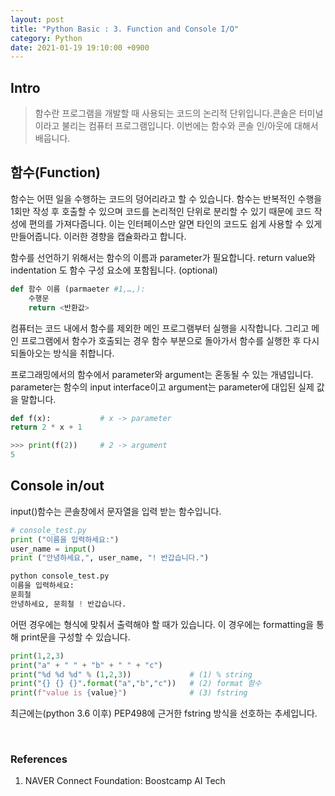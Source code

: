 ```yaml
---
layout: post
title: "Python Basic : 3. Function and Console I/O"
category: Python
date: 2021-01-19 19:10:00 +0900
---
```

## Intro
>함수란 프로그램을 개발할 때 사용되는 코드의 논리적 단위입니다.콘솔은 터미널이라고 불리는 컴퓨터 프로그램입니다. 이번에는 함수와 콘솔 인/아웃에 대해서 배웁니다.

## 함수(Function)
함수는 어떤 일을 수행하는 코드의 덩어리라고 할 수 있습니다. 함수는 반복적인 수행을 1회만 작성 후 호출할 수 있으며 코드를 논리적인 단위로 분리할 수 있기 때문에 코드 작성에 편의를 가져다줍니다. 이는 인터페이스만 알면 타인의 코드도 쉽게 사용할 수 있게 만들어줍니다. 이러한 경향을 캡슐화라고 합니다.

함수를 선언하기 위해서는 함수의 이름과 parameter가 필요합니다. return value와 indentation 도 함수 구성 요소에 포함됩니다. (optional)
```python
def 함수 이름 (parmaeter #1,…,):
    수행문
    return <반환값>
```

컴퓨터는 코드 내에서 함수를 제외한 메인 프로그램부터 실행을 시작합니다. 그리고 메인 프로그램에서 함수가 호출되는 경우 함수 부분으로 돌아가서 함수를 실행한 후 다시 되돌아오는 방식을 취합니다.

프로그래밍에서의 함수에서 parameter와 argument는 혼동될 수 있는 개념입니다. parameter는 함수의 input interface이고 argument는 parameter에 대입된 실제 값을 말합니다.
```python
def f(x):           # x -> parameter
return 2 * x + 1
```

```python
>>> print(f(2))     # 2 -> argument
5
```

## Console in/out
input()함수는 콘솔창에서 문자열을 입력 받는 함수입니다.
```python
# console_test.py
print ("이름을 입력하세요:")
user_name = input()
print ("안녕하세요,", user_name, "! 반갑습니다.")
```
```python
python console_test.py
이름을 입력하세요:
문희철
안녕하세요, 문희철 ! 반갑습니다.
```

어떤 경우에는 형식에 맞춰서 출력해야 할 때가 있습니다. 이 경우에는 formatting을 통해 print문을 구성할 수 있습니다.
```python
print(1,2,3)
print("a" + " " + "b" + " " + "c")
print("%d %d %d" % (1,2,3))             # (1) % string
print("{} {} {}".format("a","b","c"))   # (2) format 함수
print(f"value is {value}")              # (3) fstring
```

최근에는(python 3.6 이후) PEP498에 근거한 fstring 방식을 선호하는 추세입니다.

<br/>

### References
1. NAVER Connect Foundation: Boostcamp AI Tech
